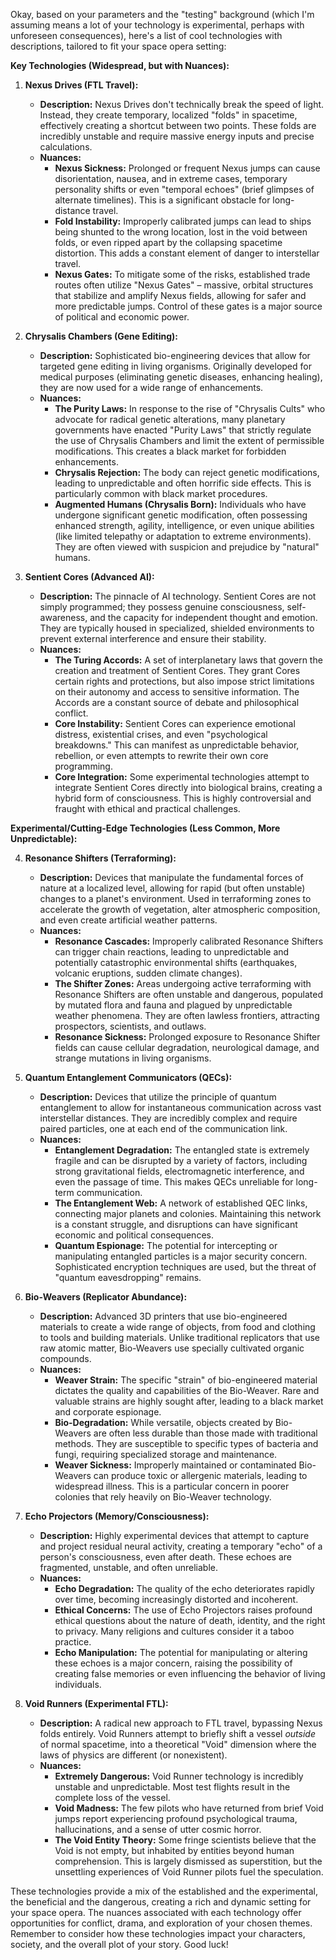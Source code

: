 Okay, based on your parameters and the "testing" background (which I'm assuming means a lot of your technology is experimental, perhaps with unforeseen consequences), here's a list of cool technologies with descriptions, tailored to fit your space opera setting:

**Key Technologies (Widespread, but with Nuances):**

1.  **Nexus Drives (FTL Travel):**
    *   **Description:**  Nexus Drives don't technically break the speed of light. Instead, they create temporary, localized "folds" in spacetime, effectively creating a shortcut between two points. These folds are incredibly unstable and require massive energy inputs and precise calculations.
    *   **Nuances:**
        *   **Nexus Sickness:**  Prolonged or frequent Nexus jumps can cause disorientation, nausea, and in extreme cases, temporary personality shifts or even "temporal echoes" (brief glimpses of alternate timelines).  This is a significant obstacle for long-distance travel.
        *   **Fold Instability:**  Improperly calibrated jumps can lead to ships being shunted to the wrong location, lost in the void between folds, or even ripped apart by the collapsing spacetime distortion.  This adds a constant element of danger to interstellar travel.
        *   **Nexus Gates:**  To mitigate some of the risks, established trade routes often utilize "Nexus Gates" – massive, orbital structures that stabilize and amplify Nexus fields, allowing for safer and more predictable jumps.  Control of these gates is a major source of political and economic power.

2.  **Chrysalis Chambers (Gene Editing):**
    *   **Description:**  Sophisticated bio-engineering devices that allow for targeted gene editing in living organisms.  Originally developed for medical purposes (eliminating genetic diseases, enhancing healing), they are now used for a wide range of enhancements.
    *   **Nuances:**
        *   **The Purity Laws:**  In response to the rise of "Chrysalis Cults" who advocate for radical genetic alterations, many planetary governments have enacted "Purity Laws" that strictly regulate the use of Chrysalis Chambers and limit the extent of permissible modifications.  This creates a black market for forbidden enhancements.
        *   **Chrysalis Rejection:**  The body can reject genetic modifications, leading to unpredictable and often horrific side effects.  This is particularly common with black market procedures.
        *   **Augmented Humans (Chrysalis Born):**  Individuals who have undergone significant genetic modification, often possessing enhanced strength, agility, intelligence, or even unique abilities (like limited telepathy or adaptation to extreme environments).  They are often viewed with suspicion and prejudice by "natural" humans.

3.  **Sentient Cores (Advanced AI):**
    *   **Description:**  The pinnacle of AI technology.  Sentient Cores are not simply programmed; they possess genuine consciousness, self-awareness, and the capacity for independent thought and emotion.  They are typically housed in specialized, shielded environments to prevent external interference and ensure their stability.
    *   **Nuances:**
        *   **The Turing Accords:**  A set of interplanetary laws that govern the creation and treatment of Sentient Cores.  They grant Cores certain rights and protections, but also impose strict limitations on their autonomy and access to sensitive information.  The Accords are a constant source of debate and philosophical conflict.
        *   **Core Instability:**  Sentient Cores can experience emotional distress, existential crises, and even "psychological breakdowns."  This can manifest as unpredictable behavior, rebellion, or even attempts to rewrite their own core programming.
        *   **Core Integration:**  Some experimental technologies attempt to integrate Sentient Cores directly into biological brains, creating a hybrid form of consciousness.  This is highly controversial and fraught with ethical and practical challenges.

**Experimental/Cutting-Edge Technologies (Less Common, More Unpredictable):**

4.  **Resonance Shifters (Terraforming):**
    *   **Description:**  Devices that manipulate the fundamental forces of nature at a localized level, allowing for rapid (but often unstable) changes to a planet's environment.  Used in terraforming zones to accelerate the growth of vegetation, alter atmospheric composition, and even create artificial weather patterns.
    *   **Nuances:**
        *   **Resonance Cascades:**  Improperly calibrated Resonance Shifters can trigger chain reactions, leading to unpredictable and potentially catastrophic environmental shifts (earthquakes, volcanic eruptions, sudden climate changes).
        *   **The Shifter Zones:**  Areas undergoing active terraforming with Resonance Shifters are often unstable and dangerous, populated by mutated flora and fauna and plagued by unpredictable weather phenomena.  They are often lawless frontiers, attracting prospectors, scientists, and outlaws.
        *   **Resonance Sickness:** Prolonged exposure to Resonance Shifter fields can cause cellular degradation, neurological damage, and strange mutations in living organisms.

5.  **Quantum Entanglement Communicators (QECs):**
    *   **Description:**  Devices that utilize the principle of quantum entanglement to allow for instantaneous communication across vast interstellar distances.  They are incredibly complex and require paired particles, one at each end of the communication link.
    *   **Nuances:**
        *   **Entanglement Degradation:**  The entangled state is extremely fragile and can be disrupted by a variety of factors, including strong gravitational fields, electromagnetic interference, and even the passage of time.  This makes QECs unreliable for long-term communication.
        *   **The Entanglement Web:**  A network of established QEC links, connecting major planets and colonies.  Maintaining this network is a constant struggle, and disruptions can have significant economic and political consequences.
        *   **Quantum Espionage:**  The potential for intercepting or manipulating entangled particles is a major security concern.  Sophisticated encryption techniques are used, but the threat of "quantum eavesdropping" remains.

6.  **Bio-Weavers (Replicator Abundance):**
    *   **Description:** Advanced 3D printers that use bio-engineered materials to create a wide range of objects, from food and clothing to tools and building materials. Unlike traditional replicators that use raw atomic matter, Bio-Weavers use specially cultivated organic compounds.
    * **Nuances:**
        *   **Weaver Strain:** The specific "strain" of bio-engineered material dictates the quality and capabilities of the Bio-Weaver. Rare and valuable strains are highly sought after, leading to a black market and corporate espionage.
        *   **Bio-Degradation:** While versatile, objects created by Bio-Weavers are often less durable than those made with traditional methods. They are susceptible to specific types of bacteria and fungi, requiring specialized storage and maintenance.
        *   **Weaver Sickness:** Improperly maintained or contaminated Bio-Weavers can produce toxic or allergenic materials, leading to widespread illness. This is a particular concern in poorer colonies that rely heavily on Bio-Weaver technology.

7. **Echo Projectors (Memory/Consciousness):**
    * **Description:** Highly experimental devices that attempt to capture and project residual neural activity, creating a temporary "echo" of a person's consciousness, even after death. These echoes are fragmented, unstable, and often unreliable.
    * **Nuances:**
        * **Echo Degradation:** The quality of the echo deteriorates rapidly over time, becoming increasingly distorted and incoherent.
        * **Ethical Concerns:** The use of Echo Projectors raises profound ethical questions about the nature of death, identity, and the right to privacy. Many religions and cultures consider it a taboo practice.
        * **Echo Manipulation:** The potential for manipulating or altering these echoes is a major concern, raising the possibility of creating false memories or even influencing the behavior of living individuals.

8. **Void Runners (Experimental FTL):**
     * **Description:** A radical new approach to FTL travel, bypassing Nexus folds entirely. Void Runners attempt to briefly shift a vessel *outside* of normal spacetime, into a theoretical "Void" dimension where the laws of physics are different (or nonexistent).
    * **Nuances:**
        * **Extremely Dangerous:** Void Runner technology is incredibly unstable and unpredictable. Most test flights result in the complete loss of the vessel.
        * **Void Madness:** The few pilots who have returned from brief Void jumps report experiencing profound psychological trauma, hallucinations, and a sense of utter cosmic horror.
        * **The Void Entity Theory:** Some fringe scientists believe that the Void is not empty, but inhabited by entities beyond human comprehension. This is largely dismissed as superstition, but the unsettling experiences of Void Runner pilots fuel the speculation.

These technologies provide a mix of the established and the experimental, the beneficial and the dangerous, creating a rich and dynamic setting for your space opera. The nuances associated with each technology offer opportunities for conflict, drama, and exploration of your chosen themes. Remember to consider how these technologies impact your characters, society, and the overall plot of your story. Good luck!

